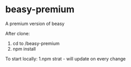 # beasy-premium
A premium version of beasy

After clone:
1. cd to /beasy-premium
2. npm install

To start locally:
1.npm strat - will update on every change
